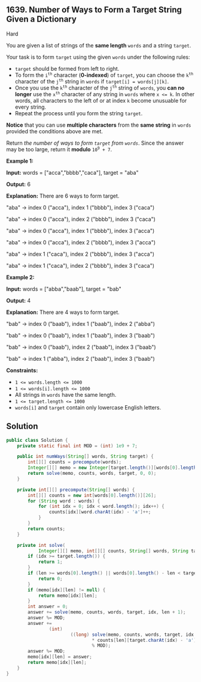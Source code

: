 ## 1639\. Number of Ways to Form a Target String Given a Dictionary

Hard

You are given a list of strings of the **same length** `words` and a string `target`.

Your task is to form `target` using the given `words` under the following rules:

*   `target` should be formed from left to right.
*   To form the <code>i<sup>th</sup></code> character (**0-indexed**) of `target`, you can choose the <code>k<sup>th</sup></code> character of the <code>j<sup>th</sup></code> string in `words` if `target[i] = words[j][k]`.
*   Once you use the <code>k<sup>th</sup></code> character of the <code>j<sup>th</sup></code> string of `words`, you **can no longer** use the <code>x<sup>th</sup></code> character of any string in `words` where `x <= k`. In other words, all characters to the left of or at index `k` become unusuable for every string.
*   Repeat the process until you form the string `target`.

**Notice** that you can use **multiple characters** from the **same string** in `words` provided the conditions above are met.

Return _the number of ways to form `target` from `words`_. Since the answer may be too large, return it **modulo** <code>10<sup>9</sup> + 7</code>.

**Example 1:**

**Input:** words = ["acca","bbbb","caca"], target = "aba"

**Output:** 6

**Explanation:** There are 6 ways to form target. 

"aba" -> index 0 ("acca"), index 1 ("bbbb"), index 3 ("caca") 

"aba" -> index 0 ("acca"), index 2 ("bbbb"), index 3 ("caca") 

"aba" -> index 0 ("acca"), index 1 ("bbbb"), index 3 ("acca") 

"aba" -> index 0 ("acca"), index 2 ("bbbb"), index 3 ("acca") 

"aba" -> index 1 ("caca"), index 2 ("bbbb"), index 3 ("acca") 

"aba" -> index 1 ("caca"), index 2 ("bbbb"), index 3 ("caca")

**Example 2:**

**Input:** words = ["abba","baab"], target = "bab"

**Output:** 4

**Explanation:** There are 4 ways to form target. 

"bab" -> index 0 ("baab"), index 1 ("baab"), index 2 ("abba") 

"bab" -> index 0 ("baab"), index 1 ("baab"), index 3 ("baab") 

"bab" -> index 0 ("baab"), index 2 ("baab"), index 3 ("baab") 

"bab" -> index 1 ("abba"), index 2 ("baab"), index 3 ("baab")

**Constraints:**

*   `1 <= words.length <= 1000`
*   `1 <= words[i].length <= 1000`
*   All strings in `words` have the same length.
*   `1 <= target.length <= 1000`
*   `words[i]` and `target` contain only lowercase English letters.

## Solution

```java
public class Solution {
    private static final int MOD = (int) 1e9 + 7;

    public int numWays(String[] words, String target) {
        int[][] counts = precompute(words);
        Integer[][] memo = new Integer[target.length()][words[0].length()];
        return solve(memo, counts, words, target, 0, 0);
    }

    private int[][] precompute(String[] words) {
        int[][] counts = new int[words[0].length()][26];
        for (String word : words) {
            for (int idx = 0; idx < word.length(); idx++) {
                counts[idx][word.charAt(idx) - 'a']++;
            }
        }
        return counts;
    }

    private int solve(
            Integer[][] memo, int[][] counts, String[] words, String target, int idx, int len) {
        if (idx >= target.length()) {
            return 1;
        }
        if (len >= words[0].length() || words[0].length() - len < target.length() - idx) {
            return 0;
        }
        if (memo[idx][len] != null) {
            return memo[idx][len];
        }
        int answer = 0;
        answer += solve(memo, counts, words, target, idx, len + 1);
        answer %= MOD;
        answer +=
                (int)
                        ((long) solve(memo, counts, words, target, idx + 1, len + 1)
                                * counts[len][target.charAt(idx) - 'a']
                                % MOD);
        answer %= MOD;
        memo[idx][len] = answer;
        return memo[idx][len];
    }
}
```